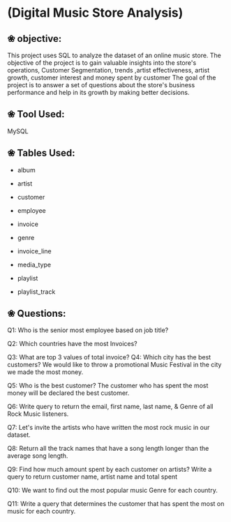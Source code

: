 # (Digital Music Store Analysis)

## ❀ objective:
This project uses SQL to analyze the dataset of an online music store.
The objective of the project is to gain valuable insights into the store's operations, Customer Segmentation, trends ,artist effectiveness, artist growth, customer interest and money spent by customer
The goal of the project is to answer a set of questions about the store's business performance and help in its growth by making better decisions.

## ❀ Tool Used:
MySQL

## ❀ Tables Used:
- album

- artist

- customer

- employee

- invoice

- genre

- invoice_line

- media_type

- playlist

- playlist_track


## ❀ Questions:
Q1: Who is the senior most employee based on job title?

Q2: Which countries have the most Invoices?

Q3: What are top 3 values of total invoice? Q4: Which city has the best customers? We would like to throw a promotional Music Festival in the city we made the most money.

Q5: Who is the best customer? The customer who has spent the most money will be declared the best customer.

Q6: Write query to return the email, first name, last name, & Genre of all Rock Music listeners.

Q7: Let's invite the artists who have written the most rock music in our dataset.

Q8: Return all the track names that have a song length longer than the average song length.

Q9: Find how much amount spent by each customer on artists? Write a query to return customer name, artist name and total spent

Q10: We want to find out the most popular music Genre for each country.

Q11: Write a query that determines the customer that has spent the most on music for each country.
